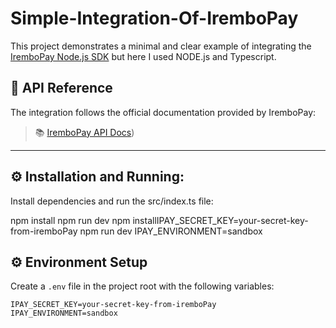 # Simple-Integration-Of-IremboPay

This project demonstrates a minimal and clear example of integrating the [IremboPay Node.js SDK](https://irembopay.gitbook.io/irembopay-api-docs/sdk/node.js) but here I used NODE.js and Typescript.

## 🔗 API Reference

The integration follows the official documentation provided by IremboPay:

> 📚 [IremboPay API Docs]([https://irembopay.gitbook.io/irembopay-api-docs))

---
## ⚙️ Installation and Running:

Install dependencies and run the src/index.ts file:

npm install
npm run dev
npm installIPAY_SECRET_KEY=your-secret-key-from-iremboPay
npm run dev IPAY_ENVIRONMENT=sandbox

## ⚙️ Environment Setup

Create a `.env` file in the project root with the following variables:

```env
IPAY_SECRET_KEY=your-secret-key-from-iremboPay
IPAY_ENVIRONMENT=sandbox




